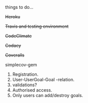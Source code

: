 things to do...

~~Heroku~~

~~Travis and testing environment~~

~~CodeClimate~~

~~Codacy~~

~~Coveralls~~

simplecov-gem

1. Registration.
2. User-UserGoal-Goal -relation.
3. validations?
4. Authorised access.
5. Only users can add/destroy goals.
